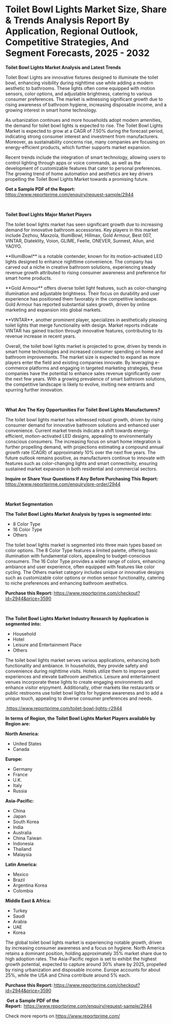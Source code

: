 <p><h1>Toilet Bowl Lights Market Size, Share & Trends Analysis Report By Application, Regional Outlook, Competitive Strategies, And Segment Forecasts, 2025 - 2032</h1></p><p><strong>Toilet Bowl Lights Market Analysis and Latest Trends</strong></p>
<p><p>Toilet Bowl Lights are innovative fixtures designed to illuminate the toilet bowl, enhancing visibility during nighttime use while adding a modern aesthetic to bathrooms. These lights often come equipped with motion sensors, color options, and adjustable brightness, catering to various consumer preferences. The market is witnessing significant growth due to rising awareness of bathroom hygiene, increasing disposable income, and a growing interest in smart home technology.</p><p>As urbanization continues and more households adopt modern amenities, the demand for toilet bowl lights is expected to rise. The Toilet Bowl Lights Market is expected to grow at a CAGR of 7.50% during the forecast period, indicating strong consumer interest and investment from manufacturers. Moreover, as sustainability concerns rise, many companies are focusing on energy-efficient products, which further supports market expansion.</p><p>Recent trends include the integration of smart technology, allowing users to control lighting through apps or voice commands, as well as the development of customizable features that cater to personal preferences. The growing trend of home automation and aesthetics are key drivers propelling the Toilet Bowl Lights Market towards a promising future.</p></p>
<p><strong>Get a Sample PDF of the Report:&nbsp;</strong> <a href="https://www.reportprime.com/enquiry/request-sample/2944?utm_campaign=2515&utm_medium=2&utm_source=Github&utm_content=ia&utm_term=18032025&utm_id=toilet-bowl-lights">https://www.reportprime.com/enquiry/request-sample/2944</a></p>
<p>&nbsp;</p>
<p><strong>Toilet Bowl Lights Major Market Players</strong></p>
<p><p>The toilet bowl lights market has seen significant growth due to increasing demand for innovative bathroom accessories. Key players in this market include Zezhou, Maxzola, IllumiBowl, Hillmax, Gold Armour, Best 007, VINTAR, Diateklity, Voion, GLIME, Feelle, ONEVER, Sunnest, Ailun, and YAOYO.</p><p>**IllumiBowl** is a notable contender, known for its motion-activated LED lights designed to enhance nighttime convenience. The company has carved out a niche in creative bathroom solutions, experiencing steady revenue growth attributed to rising consumer awareness and preference for smart home products. </p><p>**Gold Armour** offers diverse toilet light features, such as color-changing illumination and adjustable brightness. Their focus on durability and user experience has positioned them favorably in the competitive landscape. Gold Armour has reported substantial sales growth, driven by online marketing and expansion into global markets.</p><p>**VINTAR**, another prominent player, specializes in aesthetically pleasing toilet lights that merge functionality with design. Market reports indicate VINTAR has gained traction through innovative features, contributing to its revenue increase in recent years.</p><p>Overall, the toilet bowl lights market is projected to grow, driven by trends in smart home technologies and increased consumer spending on home and bathroom improvements. The market size is expected to expand as more players enter the field and existing companies innovate. By leveraging e-commerce platforms and engaging in targeted marketing strategies, these companies have the potential to enhance sales revenue significantly over the next few years. With a growing prevalence of smart bathroom solutions, the competitive landscape is likely to evolve, inviting new entrants and spurring further innovation.</p></p>
<p>&nbsp;</p>
<p><strong>What Are The Key Opportunities For Toilet Bowl Lights Manufacturers?</strong></p>
<p><p>The toilet bowl lights market has witnessed robust growth, driven by rising consumer demand for innovative bathroom solutions and enhanced user convenience. Current market trends indicate a shift towards energy-efficient, motion-activated LED designs, appealing to environmentally conscious consumers. The increasing focus on smart home integration is further propelling demand, with projections estimating a compound annual growth rate (CAGR) of approximately 10% over the next five years. The future outlook remains positive, as manufacturers continue to innovate with features such as color-changing lights and smart connectivity, ensuring sustained market expansion in both residential and commercial sectors.</p></p>
<p><strong>Inquire or Share Your Questions If Any Before Purchasing This Report:</strong> <a href="https://www.reportprime.com/enquiry/pre-order/2944?utm_campaign=2515&utm_medium=2&utm_source=Github&utm_content=ia&utm_term=18032025&utm_id=toilet-bowl-lights">https://www.reportprime.com/enquiry/pre-order/2944</a></p>
<p>&nbsp;</p>
<p><strong>Market Segmentation</strong></p>
<p><strong>The Toilet Bowl Lights Market Analysis by types is segmented into:</strong></p>
<p><ul><li>8 Color Type</li><li>16 Color Type</li><li>Others</li></ul></p>
<p><p>The toilet bowl lights market is segmented into three main types based on color options. The 8 Color Type features a limited palette, offering basic illumination with fundamental colors, appealing to budget-conscious consumers. The 16 Color Type provides a wider range of colors, enhancing ambiance and user experience, often equipped with features like color cycling. The Others market category includes unique or innovative designs such as customizable color options or motion sensor functionality, catering to niche preferences and enhancing bathroom aesthetics.</p></p>
<p><strong>Purchase this Report:&nbsp;</strong><a href="https://www.reportprime.com/checkout?id=2944&price=3590&utm_campaign=2515&utm_medium=2&utm_source=Github&utm_content=ia&utm_term=18032025&utm_id=toilet-bowl-lights">https://www.reportprime.com/checkout?id=2944&price=3590</a></p>
<p>&nbsp;</p>
<p><strong>The Toilet Bowl Lights Market Industry Research by Application is segmented into:</strong></p>
<p><ul><li>Household</li><li>Hotel</li><li>Leisure and Entertainment Place</li><li>Others</li></ul></p>
<p><p>The toilet bowl lights market serves various applications, enhancing both functionality and ambiance. In households, they provide safety and convenience during nighttime visits. Hotels utilize them to improve guest experiences and elevate bathroom aesthetics. Leisure and entertainment venues incorporate these lights to create engaging environments and enhance visitor enjoyment. Additionally, other markets like restaurants or public restrooms use toilet bowl lights for hygiene awareness and to add a unique touch, appealing to diverse consumer preferences and needs.</p></p>
<p><a href="https://www.reportprime.com/toilet-bowl-lights-r2944?utm_campaign=2515&utm_medium=2&utm_source=Github&utm_content=ia&utm_term=18032025&utm_id=toilet-bowl-lights">&nbsp;https://www.reportprime.com/toilet-bowl-lights-r2944</a></p>
<p><strong>In terms of Region, the Toilet Bowl Lights Market Players available by Region are:</strong></p>
<p>
    <p> <strong> North America: </strong>
        <ul>
            <li>United States</li>
            <li>Canada</li>
        </ul>
        </p> 
    <p> <strong> Europe: </strong>
        <ul>
            <li>Germany</li>
            <li>France</li>
            <li>U.K.</li>
            <li>Italy</li>
            <li>Russia</li>
        </ul>
        </p> 
    <p> <strong> Asia-Pacific: </strong>
        <ul>
            <li>China</li>
            <li>Japan</li>
            <li>South Korea</li>
            <li>India</li>
            <li>Australia</li>
            <li>China Taiwan</li>
            <li>Indonesia</li>
            <li>Thailand</li>
            <li>Malaysia</li>
        </ul>
        </p> 
    <p> <strong> Latin America: </strong>
        <ul>
            <li>Mexico</li>
            <li>Brazil</li>
            <li>Argentina Korea</li>
            <li>Colombia</li>
        </ul>
        </p> 
    <p> <strong> Middle East & Africa: </strong>
        <ul>
            <li>Turkey</li>
            <li>Saudi</li>
            <li>Arabia</li>
            <li>UAE</li>
            <li>Korea</li>
        </ul>
    </p>
    </p>
<p><p>The global toilet bowl lights market is experiencing notable growth, driven by increasing consumer awareness and a focus on hygiene. North America retains a dominant position, holding approximately 35% market share due to high adoption rates. The Asia-Pacific region is set to exhibit the highest growth potential, expected to capture around 30% share by 2025, propelled by rising urbanization and disposable income. Europe accounts for about 25%, while the USA and China contribute around 5% each.</p></p>
<p><strong>Purchase this Report: </strong><a href="https://www.reportprime.com/checkout?id=2944&price=3590&utm_campaign=2515&utm_medium=2&utm_source=Github&utm_content=ia&utm_term=18032025&utm_id=toilet-bowl-lights">https://www.reportprime.com/checkout?id=2944&price=3590</a></p>
<p>&nbsp;<strong>Get a Sample PDF of the Report:&nbsp;&nbsp;</strong><a href="https://www.reportprime.com/enquiry/request-sample/2944?utm_campaign=2515&utm_medium=2&utm_source=Github&utm_content=ia&utm_term=18032025&utm_id=toilet-bowl-lights">https://www.reportprime.com/enquiry/request-sample/2944</a></p>
<p><strong></strong></p>
<p>Check more reports on <a href="https://www.reportprime.com/?utm_campaign=2515&utm_medium=2&utm_source=Github&utm_content=ia&utm_term=18032025&utm_id=toilet-bowl-lights">https://www.reportprime.com/</a></p>